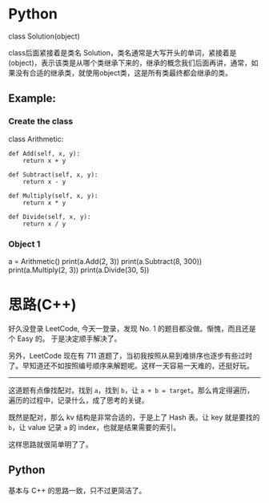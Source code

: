 # Python
class Solution(object) 

class后面紧接着是类名 Solution，类名通常是大写开头的单词，紧接着是(object)，表示该类是从哪个类继承下来的，继承的概念我们后面再讲，通常，如果没有合适的继承类，就使用object类，这是所有类最终都会继承的类。

## Example:
### Create the class
class Arithmetic:

    def Add(self, x, y):
        return x + y

    def Subtract(self, x, y):
        return x - y
				
    def Multiply(self, x, y):
        return x * y

    def Divide(self, x, y):
        return x / y

### Object 1
a = Arithmetic()
print(a.Add(2, 3))
print(a.Subtract(8, 300))
print(a.Multiply(2, 3))
print(a.Divide(30, 5))


# 思路(C++)

好久没登录 LeetCode, 今天一登录，发现 No. 1 的题目都没做。惭愧，而且还是个 Easy 的。
于是决定顺手解决了。

另外，LeetCode 现在有 711 道题了，当初我按照从易到难排序也逐步有些过时了。早知道还不如按照编号顺序来解题呢。这样一天容易一天难的，还挺好玩。

----

这道题有点像找配对。找到 `a`，找到 `b`，让 `a + b = target`。那么肯定得遍历，遍历的过程中，记录什么，成了思考的关键。

既然是配对，那么 kv 结构是非常合适的，于是上了 Hash 表。让 key 就是要找的 `b`，让 value 记录 `a` 的 index，也就是结果需要的索引。

这样思路就很简单明了了。

## Python

基本与 C++ 的思路一致，只不过更简洁了。

